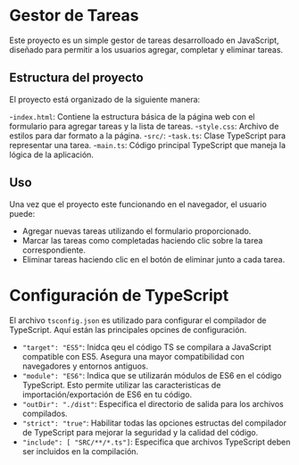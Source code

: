 # Gestor de Tareas

Este proyecto es un simple gestor de tareas desarrolloado en JavaScript, diseñado para permitir a los usuarios agregar, completar y eliminar tareas.

## Estructura del proyecto

El proyecto está organizado de la siguiente manera:

-`index.html`: Contiene la estructura básica de la página web con el formulario para agregar tareas y la lista de tareas.
-`style.css`: Archivo de estilos para dar formato a la página.
-`src/`:
    -`task.ts`: Clase TypeScript para representar una tarea.
    -`main.ts`: Código principal TypeScript que maneja la lógica de la aplicación.

## Uso
Una vez que el proyecto este funcionando en el navegador, el usuario puede:

- Agregar nuevas tareas utilizando el formulario proporcionado.
- Marcar las tareas como completadas haciendo clic sobre la tarea correspondiente.
- Eliminar tareas haciendo clic en el botón de eliminar junto a cada tarea.

# Configuración de TypeScript

El archivo `tsconfig.json` es utilizado para configurar el compilador de TypeScript. Aquí están las principales opcines de configuración.

 - `"target": "ES5"`: Inidca qeu el código TS se compilara a JavaScript compatible con ES5. Asegura una mayor compatibilidad 
                  con navegadores y entornos antiguos.
 - `"module": "ES6"`: Indica que se utilizarán módulos de ES6 en el código TypeScript. Esto permite utilizar las caracteristicas 
                  de importación/exportación de ES6 en tu código.
 - `"outDir": "./dist"`: Especifica el directorio de salida para los archivos compilados.
 - `"strict": "true"`: Habilitar todas las opciones  estructas del compilador de TypeScript para mejorar la seguridad y la calidad del código.
 - `"include": [ "SRC/**/*.ts"]`: Especifica que archivos TypeScript deben ser incluidos en la compilación.
